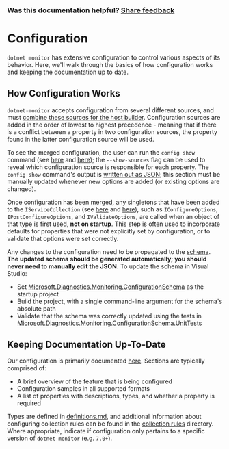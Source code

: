 ### Was this documentation helpful? [Share feedback](https://www.research.net/r/DGDQWXH?src=documentation%2FlearningPath%2Fconfiguration)

# Configuration

`dotnet monitor` has extensive configuration to control various aspects of its behavior. Here, we'll walk through the basics of how configuration works and keeping the documentation up to date.

## How Configuration Works

`dotnet-monitor` accepts configuration from several different sources, and must [combine these sources for the host builder](https://github.com/dotnet/dotnet-monitor/blob/8005f35746ed97941d249fb0be4d52db9bcfc1c4/src/Tools/dotnet-monitor/HostBuilder/HostBuilderHelper.cs#L47). Configuration sources are added in the order of lowest to highest precedence - meaning that if there is a conflict between a property in two configuration sources, the property found in the latter configuration source will be used.

To see the merged configuration, the user can run the `config show` command (see [here](https://github.com/dotnet/dotnet-monitor/blob/8005f35746ed97941d249fb0be4d52db9bcfc1c4/src/Tools/dotnet-monitor/Program.cs#L68) and [here](https://github.com/dotnet/dotnet-monitor/blob/8005f35746ed97941d249fb0be4d52db9bcfc1c4/src/Tools/dotnet-monitor/Commands/ConfigShowCommandHandler.cs)); the `--show-sources` flag can be used to reveal which configuration source is responsible for each property. The `config show` command's output is [written out as JSON](https://github.com/dotnet/dotnet-monitor/blob/8005f35746ed97941d249fb0be4d52db9bcfc1c4/src/Tools/dotnet-monitor/ConfigurationJsonWriter.cs); this section must be manually updated whenever new options are added (or existing options are changed).

Once configuration has been merged, any singletons that have been added to the `IServiceCollection` (see [here](https://github.com/dotnet/dotnet-monitor/blob/8005f35746ed97941d249fb0be4d52db9bcfc1c4/src/Tools/dotnet-monitor/ServiceCollectionExtensions.cs) and [here](https://github.com/dotnet/dotnet-monitor/blob/8005f35746ed97941d249fb0be4d52db9bcfc1c4/src/Tools/dotnet-monitor/Commands/CollectCommandHandler.cs#L85)), such as `IConfigureOptions`, `IPostConfigureOptions`, and `IValidateOptions`, are called when an object of that type is first used, **not on startup**. This step is often used to incorporate defaults for properties that were not explicitly set by configuration, or to validate that options were set correctly. 

Any changes to the configuration need to be propagated to the [schema](https://github.com/dotnet/dotnet-monitor/blob/8005f35746ed97941d249fb0be4d52db9bcfc1c4/documentation/schema.json). **The updated schema should be generated automatically; you should never need to manually edit the JSON.** To update the schema in Visual Studio:
* Set [Microsoft.Diagnostics.Monitoring.ConfigurationSchema](https://github.com/dotnet/dotnet-monitor/tree/8005f35746ed97941d249fb0be4d52db9bcfc1c4/src/Tests/Microsoft.Diagnostics.Monitoring.ConfigurationSchema) as the startup project
* Build the project, with a single command-line argument for the schema's absolute path
* Validate that the schema was correctly updated using the tests in [Microsoft.Diagnostics.Monitoring.ConfigurationSchema.UnitTests](https://github.com/dotnet/dotnet-monitor/tree/8005f35746ed97941d249fb0be4d52db9bcfc1c4/src/Tests/Microsoft.Diagnostics.Monitoring.ConfigurationSchema.UnitTests)

## Keeping Documentation Up-To-Date

Our configuration is primarily documented [here](https://github.com/dotnet/dotnet-monitor/tree/8005f35746ed97941d249fb0be4d52db9bcfc1c4/documentation/configuration). Sections are typically comprised of:
* A brief overview of the feature that is being configured
* Configuration samples in all supported formats
* A list of properties with descriptions, types, and whether a property is required

Types are defined in [definitions.md](https://github.com/dotnet/dotnet-monitor/blob/8005f35746ed97941d249fb0be4d52db9bcfc1c4/documentation/api/definitions.md), and additional information about configuring collection rules can be found in the [collection rules](https://github.com/dotnet/dotnet-monitor/blob/8005f35746ed97941d249fb0be4d52db9bcfc1c4/documentation/collectionrules) directory. Where appropriate, indicate if configuration only pertains to a specific version of `dotnet-monitor` (e.g. `7.0+`).
